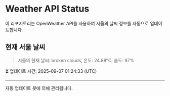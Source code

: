 
# Weather API Status

이 리포지토리는 OpenWeather API를 사용하여 서울의 날씨 정보를 자동으로 업데이트합니다.

## 현재 서울 날씨
> 서울의 현재 날씨: broken clouds, 온도: 24.88°C, 습도: 97%

⏳ 업데이트 시간: 2025-09-07 01:24:33 (UTC)

---
자동 업데이트 봇에 의해 관리됩니다.
